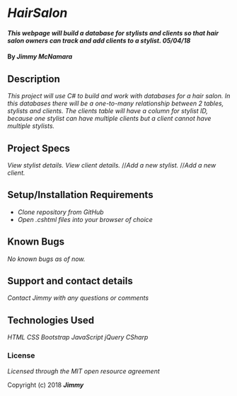 # _HairSalon_

#### _This webpage will build a database for stylists and clients so that hair salon owners can track and add clients to a stylist. 05/04/18_

#### By _**Jimmy McNamara**_

## Description

_This project will use C# to build and work with databases for a hair salon.  In this databases there will be a one-to-many relationship between 2 tables, stylists and clients.  The clients table will have a column for stylist ID, because one stylist can have multiple clients but a client cannot have multiple stylists._

## Project Specs

_View stylist details._
_View client details._
//_Add a new stylist._
//_Add a new client._

## Setup/Installation Requirements

* _Clone repository from GitHub_
* _Open .cshtml files into your browser of choice_

## Known Bugs

_No known bugs as of now._

## Support and contact details

_Contact Jimmy with any questions or comments_

## Technologies Used

_HTML_
_CSS_
_Bootstrap_
_JavaScript_
_jQuery_
_CSharp_

### License

*Licensed through the MIT open resource agreement*

Copyright (c) 2018 **_Jimmy_**
